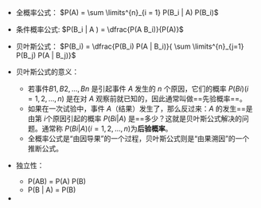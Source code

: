 
- 全概率公式： $P(A) = \sum \limits^{n}_{i = 1} P(B_i | A) P(B_i)$
- 条件概率公式: $P(B_i | A ) = \dfrac{P(A B_i)}{P(A)}$
- 贝叶斯公式： $P(B_i) = \dfrac{P(B_i) P(A | B_i)}{ \sum \limits^{n}_{j=1} P(B_j) P(A | B_j)}$
- 贝叶斯公式的意义：
    - 若事件$B1, B2, …, Bn$ 是引起事件 $A$ 发生的 $n$ 个原因，它们的概率 $P(Bi) (i=1, 2, …, n)$ 是在对 $A$ 观察前就已知的，因此通常叫做==先验概率==。
    - 如果在一次试验中，事件 $A$（结果）发生了，那么反过来：$A$ 的发生==是由第 $i$个原因引起的概率 $P(Bi|A)$ 是==多少？这就是贝叶斯公式解决的问题。通常称 $P(Bi|A) (i=1, 2, …, n)$为**后验概率**。
    - 全概率公式是“由因导果”的一个过程，贝叶斯公式则是“由果溯因”的一个推断公式。

- 独立性：
    - P(AB) = P(A) P(B) 
    - P(B | A) = P(B)
- 
